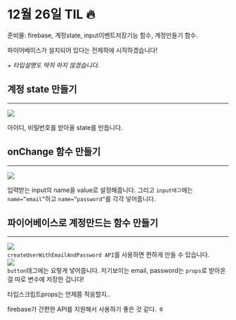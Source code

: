 # 12월 26일 TIL 🔥
준비물: firebase, 계정state, input이벤트저장기능 함수, 계정만들기 함수.

파이어베이스가 설치되어 있다는 전제하에 시작하겠습니다!

 *+ 타입설명도 딱히 하지 않겠습니다.*

## 계정 state 만들기

---

![](https://images.velog.io/images/originxh/post/a4b2ee74-6c2b-4f77-aa1d-c268235f213d/1.png)

아이디, 비밀번호를 받아올 state를 만듭니다.

## onChange 함수 만들기

---
![](https://images.velog.io/images/originxh/post/ec27866d-c746-4146-9a7f-6b487ee39b9f/2.png)


 입력받는 input의 name을 value로 설정해줍니다. 그리고 `input태그`에는 `name=”email”`하고 `name=”password”`를 각각 넣어줍니다.

## 파이어베이스로 계정만드는 함수 만들기

---
![](https://images.velog.io/images/originxh/post/921b7fb3-9650-4faf-b2ff-b0ff6acfcfd0/3.png)    
 `createUserWithEmailAndPassword API`를 사용하면 편하게 만들 수 있습니다.   
![](https://images.velog.io/images/originxh/post/3121f11d-0aa3-4d29-b9ca-814202433b89/4.png)   
 `button`태그에는 요렇게 넣어줍니다. 저기보이는 email, password는 `props`로 받아온걸 따로 변수에 저장한 겁니다!

타입스크립트props는 언제쯤 적응할지..

firebase가 간편한 API를 지원해서 사용하기 좋은 것 같다. ㅎ